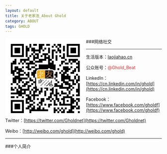 ```yaml
---
layout: default
title: 关于老家浩_About Ghold
category: ABOUT
tags: GHOLD
---
```


<div id="qrcode"><img src="assets/img/about/qrcode.jpg" /></div>

<style>
img {
    float:left;
    padding-right:10px
}

#qrcode {
    position:absolute;
}

#social {
    color:rgba(204, 0, 0,0.8)
}
</style>
![你好，我是啊浩](/assets/img/about/ghold.jpg "你好，我是啊浩")

###网络社交

---

生活版本：[laojiahao.cn](http://laojiahao.cn)

公众账号：<span id="social">@Ghold_Beat</span>

LinkedIn：[https://cn.linkedin.com/in/ghold](https://cn.linkedin.com/in/ghold)

Facebook：[https://www.facebook.com/gholdf](https://www.facebook.com/gholdf)

Twitter：[https://twitter.com/Gholdnet](https://twitter.com/Gholdnet)

Weibo：[http://weibo.com/ghold](http://weibo.com/ghold)

---
###个人简介